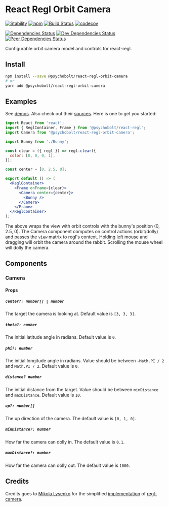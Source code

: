 # React Regl Orbit Camera

[![Stability](https://img.shields.io/badge/Stability-Experimental-Orange.svg)](https://nodejs.org/api/documentation.html#documentation_stability_index)
[![npm](https://img.shields.io/npm/v/@psychobolt/react-regl-orbit-camera.svg)](https://www.npmjs.com/package/@psychobolt/react-regl-orbit-camera)
[![Build Status](https://travis-ci.org/psychobolt/react-regl.svg?branch=master)](https://travis-ci.org/psychobolt/react-regl)
[![codecov](https://codecov.io/gh/psychobolt/react-regl/branch/master/graph/badge.svg)](https://codecov.io/gh/psychobolt/react-regl)

[![Dependencies Status](https://david-dm.org/psychobolt/react-regl/status.svg?path=packages/react-regl-orbit-camera)](https://david-dm.org/psychobolt/react-regl?path=packages/react-regl-orbit-camera)
[![Dev Dependencies Status](https://david-dm.org/psychobolt/react-regl/dev-status.svg?path=packages/react-regl-orbit-camera)](https://david-dm.org/psychobolt/react-regl?path=packages/react-regl-orbit-camera&type=dev)
[![Peer Dependencies Status](https://david-dm.org/psychobolt/react-regl/peer-status.svg?path=packages/react-regl-orbit-camera)](https://david-dm.org/psychobolt/react-regl?path=packages/react-regl-orbit-camera&type=peer)

Configurable orbit camera model and controls for react-regl.

## Install

```sh
npm install --save @psychobolt/react-regl-orbit-camera
# or
yarn add @psychobolt/react-regl-orbit-camera
```

## Examples

See [demos](https://psychobolt.github.io/react-regl/?selectedKind=packages%2Freact-regl-orbit-camera&selectedStory=Readme). Also check out their [sources](https://github.com/psychobolt/react-regl/blob/master/stories/packages/react-regl-orbit-camera). Here is one to get you started:

```jsx
import React from 'react';
import { ReglContainer, Frame } from '@psychobolt/react-regl';
import Camera from '@psychobolt/react-regl-orbit-camera';

import Bunny from './Bunny';

const clear = ({ regl }) => regl.clear({
  color: [0, 0, 0, 1],
});

const center = [0, 2.5, 0];

export default () => (
  <ReglContainer>
    <Frame onFrame={clear}>
      <Camera center={center}>
        <Bunny />
      </Camera>
    </Frame>
  </ReglContainer>
);
```

The above wraps the view with orbit controls with the bunny's position (0, 2.5, 0). The Camera component computes on control actions (orbit/dolly) and passes the ```view``` matrix to regl's context. Holding left mouse and dragging will orbit the camera around the rabbit. Scrolling the mouse wheel will dolly the camera.

## Components

### Camera

#### Props

##### ```center?: number[] | number```

The target the camera is looking at. Default value is ```[3, 3, 3]```.

##### ```theta?: number```

The initial latitude angle in radians. Default value is ```0```.

##### ```phi?: number```

The initial longitude angle in radians. Value should be between ```-Math.PI / 2``` and ```Math.PI / 2```. Default value is ```0```.

##### ```distance? number```

The initial distance from the target. Value should be between ```minDistance``` and ```maxDistance```. Default value is ```10```.

##### ```up?: number[]```

The up direction of the camera. The default value is ```[0, 1, 0]```.

##### ```minDistance?: number```

How far the camera can dolly in. The default value is ```0.1```.

##### ```maxDistance?: number```

How far the camera can dolly out. The default value is ```1000```.

## Credits

Credits goes to [Mikola Lysenko](https://github.com/mikolalysenko) for the simplified [implementation](https://github.com/regl-project/regl/blob/master/example/util/camera.js) of [regl-camera](https://github.com/regl-project/regl-camera).